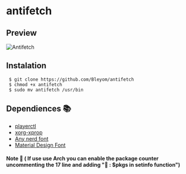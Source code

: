 # antifetch

## Preview 
![Antifetch](https://i.imgur.com/Klq2ZV6.png)

## Instalation

```
 $ git clone https://github.com/Bleyom/antifetch
 $ chmod +x antifetch
 $ sudo mv antifetch /usr/bin
```

## Dependiences 📚
- [playerctl](https://archlinux.org/packages/community/x86_64/playerctl/)
- [xorg-xprop](https://archlinux.org/packages/extra/x86_64/xorg-xprop/)
- [Any nerd font](https://www.nerdfonts.com/)
- [Material Design Font](https://aur.archlinux.org/packages/ttf-material-design-icons/)


#### Note 📎 ( If use use Arch you can enable the package counter uncommenting the 17 line and adding " : $pkgs in setinfo function")
